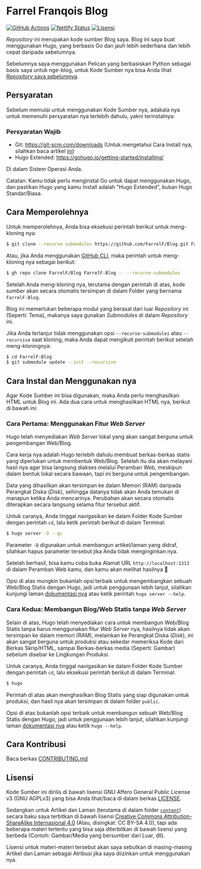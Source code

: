 # Farrel Franqois Blog
[![GitHub Actions](https://github.com/FarrelF/Blog/actions/workflows/build_and_deploy.yml/badge.svg)](https://github.com/FarrelF/Blog/actions/workflows/build_and_deploy.yml)
[![Netlify Status](https://api.netlify.com/api/v1/badges/edc59a5f-e63a-426c-ae65-cffe9153fa04/deploy-status)](https://app.netlify.com/sites/farrelf/deploys)
[![Lisensi](https://img.shields.io/github/license/FarrelF/Blog?label=Lisensi&style=flat-square)](LICENSE)

_Repository_ ini merupakan kode sumber Blog saya. Blog ini saya buat menggunakan Hugo, yang berbasis Go dan jauh lebih sederhana dan lebih cepat daripada sebelumnya.

Sebelumnya saya menggunakan Pelican yang berbasiskan Python sebagai basis saya untuk nge-blog, untuk Kode Sumber nya bisa Anda lihat [_Repository_ saya sebelumnya](https://github.com/FarrelF/Blog-Old).

## Persyaratan
Sebelum memulai untuk menggunakan Kode Sumber nya, adakala nya untuk memenuhi persyaratan nya terlebih dahulu, yakni terinstalnya:

### Persyaratan Wajib
- Git: https://git-scm.com/downloads (Untuk mengetahui Cara Install nya, silahkan baca artikel [ini](https://farrel.franqois.id/cara-install-git))
- Hugo Extended: https://gohugo.io/getting-started/installing/

Di dalam Sistem Operasi Anda.

Catatan: Kamu tidak perlu menginstal Go untuk dapat menggunakan Hugo, dan pastikan Hugo yang kamu Install adalah "Hugo Extended", bukan Hugo Standar/Biasa.

## Cara Memperolehnya
Untuk memperolehnya, Anda bisa eksekusi perintah berikut untuk meng-kloning nya:

```bash
$ git clone --recurse-submodules https://github.com/FarrelF/Blog.git FarrelF-Blog
```

Atau, jika Anda menggunakan [GitHub CLI](https://cli.github.com), maka perintah untuk meng-kloning nya sebagai berikut:

```bash
$ gh repo clone FarrelF/Blog FarrelF-Blog -- --recurse-submodules
```

Setelah Anda meng-kloning nya, terutama dengan perintah di atas, kode sumber akan secara otomatis tersimpan di dalam Folder yang bernama `FarrelF-Blog`.

Blog ini memerlukan beberapa modul yang berasal dari luar _Repository_ ini (Seperti: Tema), makanya saya gunakan _Submodules_ di dalam _Repository_ ini.

Jika Anda terlanjur tidak menggunakan opsi `--recurse-submodules` atau `--recursive` saat kloning, maka Anda dapat mengikuti perintah berikut setelah meng-kloningnya:

```bash
$ cd FarrelF-Blog
$ git submodule update --init --recursive
```

## Cara Instal dan Menggunakan nya
Agar Kode Sumber ini bisa digunakan, maka Anda perlu menghasilkan HTML untuk Blog ini. Ada dua cara untuk menghasilkan HTML nya, berikut di bawah ini:

### Cara Pertama: Menggunakan Fitur _Web Server_
Hugo telah menyediakan _Web Server_ lokal yang akan sangat berguna untuk pengembangan Web/Blog.

Cara kerja nya adalah Hugo terlebih dahulu membuat berkas-berkas statis yang diperlukan untuk membentuk Web/Blog. Setelah itu dia akan melayani hasil nya agar bisa langsung diakses melalui Peramban Web, meskipun dalam bentuk lokal secara bawaan, tapi ini berguna untuk pengembangan.

Data yang dihasilkan akan tersimpan ke dalam Memori (RAM) daripada Perangkat Diska (_Disk_), sehingga datanya tidak akan Anda temukan di manapun ketika Anda mencarinya. Perubahan akan secara otomatis diterapkan secara langsung selama fitur tersebut aktif.

Untuk caranya, Anda tinggal navigasikan ke dalam Folder Kode Sumber dengan perintah `cd`, lalu ketik perintah berikut di dalam Terminal:

```bash
$ hugo server -D --gc 
```

Parameter `-D` digunakan untuk membangun artikel/laman yang didraf, silahkan hapus parameter tersebut jika Anda tidak menginginkan nya.

Setelah berhasil, bisa kamu coba buka Alamat URL `http://localhost:1313` di dalam Peramban Web kamu, dan kamu akan melihat hasilnya :slightly_smiling_face: 

Opsi di atas mungkin bukanlah opsi terbaik untuk mengembangkan sebuah Web/Blog Statis dengan Hugo, jadi untuk penggunaan lebih lanjut, silahkan kunjungi laman [dokumentasi nya](https://gohugo.io/commands/hugo_server/) atau ketik perintah `hugo server --help`.

### Cara Kedua: Membangun Blog/Web Statis tanpa _Web Server_
Selain di atas, Hugo telah menyediakan cara untuk membangun Web/Blog Statis tanpa harus menggunakan fitur _Web Server_ nya, hasilnya tidak akan tersimpan ke dalam memori (RAM), melainkan ke Perangkat Diska (_Disk_), ini akan sangat berguna untuk produksi atau sekedar memeriksa Kode dari Berkas Skrip/HTML, sampai Berkas-berkas media (Seperti: Gambar) sebelum disebar ke Lingkungan Produksi.

Untuk caranya, Anda tinggal navigasikan ke dalam Folder Kode Sumber dengan perintah `cd`, lalu eksekusi perintah berikut di dalam Terminal:

```bash
$ hugo
```

Perintah di atas akan menghasilkan Blog Statis yang siap digunakan untuk produksi, dan hasil nya akan tersimpan di dalam folder `public`.

Opsi di atas bukanlah opsi terbaik untuk membangun sebuah Web/Blog Statis dengan Hugo, jadi untuk penggunaan lebih lanjut, silahkan kunjungi laman [dokumentasi nya](https://gohugo.io/commands/hugo/) atau ketik `hugo --help`.

## Cara Kontribusi
Baca berkas [CONTRIBUTING.md](CONTRIBUTING.md)

## Lisensi
Kode Sumber ini dirilis di bawah lisensi GNU Affero General Public License v3 (GNU AGPLv3) yang bisa Anda lihat/baca di dalam berkas [LICENSE](LICENSE).

Sedangkan untuk Artikel dan Laman (terutama di dalam folder [`content`](content)) secara baku saya terbitkan di bawah lisensi [Creative Commons Attribution-ShareAlike Internasional 4.0](https://creativecommons.org/licenses/by-sa/4.0/) (Atau, disingkat: CC BY-SA 4.0), tapi ada beberapa materi tertentu yang bisa saja diterbitkan di bawah lisensi yang berbeda (Contoh: Gambar/Media yang bersumber dari Luar, dll).

Lisensi untuk materi-materi tersebut akan saya sebutkan di masing-masing Artikel dan Laman sebagai Atribusi jika saya diizinkan untuk menggunakan nya.
